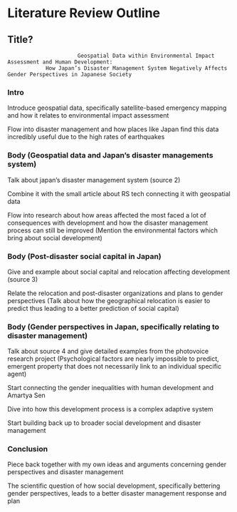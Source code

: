 # Literature Review Outline

## Title?
                          Geospatial Data within Environmental Impact Assessment and Human Development: 
                How Japan’s Disaster Management System Negatively Affects Gender Perspectives in Japanese Society

 
### Intro
Introduce geospatial data, specifically satellite-based emergency mapping and how it relates to environmental impact assessment

Flow into disaster management and how places like Japan find this data incredibly useful due to the high rates of earthquakes


### Body (Geospatial data and Japan’s disaster managements system)
Talk about japan’s disaster management system (source 2)

Combine it with the small article about RS tech connecting it with geospatial data

Flow into research about how areas affected the most faced a lot of consequences with development and how the disaster management process can still be improved (Mention the environmental factors which bring about social development)


### Body (Post-disaster social capital in Japan)
Give and example about social capital and relocation affecting development (source 3)

Relate the relocation and post-disaster organizations and plans to gender perspectives (Talk about how the geographical relocation is easier to predict thus leading to a better prediction of social capital)


### Body (Gender perspectives in Japan, specifically relating to disaster management)
Talk about source 4 and give detailed examples from the photovoice research project (Psychological factors are nearly impossible to predict, emergent property that does not necessarily link to an individual specific agent)

Start connecting the gender inequalities with human development and Amartya Sen

Dive into how this development process is a complex adaptive system

Start building back up to broader social development and disaster management


### Conclusion
Piece back together with my own ideas and arguments concerning gender perspectives and disaster management

The scientific question of how social development, specifically bettering gender perspectives, leads to a better disaster management response and plan
